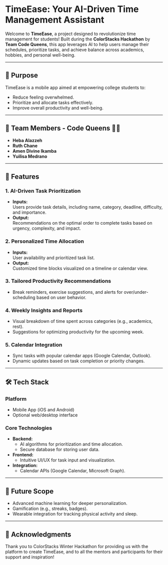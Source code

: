 # TimeEase: Your AI-Driven Time Management Assistant

Welcome to **TimeEase**, a project designed to revolutionize time management for students! Built during the **ColorStacks Hackathon** by **Team Code Queens**, this app leverages AI to help users manage their schedules, prioritize tasks, and achieve balance across academics, hobbies, and personal well-being. 

---

## 🚀 Purpose

TimeEase is a mobile app aimed at empowering college students to:
- Reduce feeling overwhelmed.
- Prioritize and allocate tasks effectively.
- Improve overall productivity and well-being.

---

## 👥 Team Members - Code Queens 👑👸
- **Heba Alazzeh**  
- **Ruth Chane**  
- **Amen Divine Ikamba**  
- **Yuilisa Medrano**

---

## 🎯 Features

### 1. **AI-Driven Task Prioritization**
- **Inputs:**  
  Users provide task details, including name, category, deadline, difficulty, and importance.  
- **Output:**  
  Recommendations on the optimal order to complete tasks based on urgency, complexity, and impact.

### 2. **Personalized Time Allocation**
- **Inputs:**  
  User availability and prioritized task list.  
- **Output:**  
  Customized time blocks visualized on a timeline or calendar view.

### 3. **Tailored Productivity Recommendations**
- Break reminders, exercise suggestions, and alerts for over/under-scheduling based on user behavior.

### 4. **Weekly Insights and Reports**
- Visual breakdown of time spent across categories (e.g., academics, rest).
- Suggestions for optimizing productivity for the upcoming week.

### 5. **Calendar Integration**
- Sync tasks with popular calendar apps (Google Calendar, Outlook).
- Dynamic updates based on task completion or priority changes.

---

## 🛠️ Tech Stack

### Platform
- Mobile App (iOS and Android)
- Optional web/desktop interface

### Core Technologies
- **Backend:**  
  - AI algorithms for prioritization and time allocation.  
  - Secure database for storing user data.  
- **Frontend:**  
  - Intuitive UI/UX for task input and visualization.  
- **Integration:**  
  - Calendar APIs (Google Calendar, Microsoft Graph).  

---

## 🌟 Future Scope
- Advanced machine learning for deeper personalization.  
- Gamification (e.g., streaks, badges).  
- Wearable integration for tracking physical activity and sleep.  

---

## 🎉 Acknowledgments
Thank you to ColorStacks Winter Hackathon for providing us with the platform to create TimeEase, and to all the mentors and participants for their support and inspiration!




